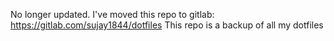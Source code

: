 No longer updated. I've moved this repo to gitlab: https://gitlab.com/sujay1844/dotfiles
This repo is a backup of all my dotfiles
